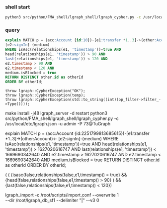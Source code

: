### shell start
```bash
python3 src/python/FMA_shell/lgraph_shell/lgraph_cypher.py -c /usr/local/etc/lgraph.json -u admin -P 73@TuGraph
```

### query
```sql
explain MATCH p = (acc:Account {id:10})-[e1:transfer *1..3]->(other:Account)<-
[e2:signIn]-(medium)
WHERE isAsc(relationships(e1, 'timestamp'))=true AND
head(relationships(e1, 'timestamp')) > 90 AND
last(relationships(e1, 'timestamp')) < 120 AND
e2.timestamp > 90 AND
e2.timestamp < 120 AND
medium.isBlocked = true
RETURN DISTINCT other.id as otherId
ORDER BY otherId;
```

```
throw lgraph::CypherException("OK");
throw lgraph::CypherException(temp);
throw lgraph::CypherException(std::to_string((int)(op_filter->filter_->Type())));
```


make install -j48
lgraph_server -d restart
python3 src/python/FMA_shell/lgraph_shell/lgraph_cypher.py -c /usr/local/etc/lgraph.json -u admin -P 73@TuGraph


explain MATCH p = (acc:Account {id:2251799813685615})-[e1:transfer *1..3]->(other:Account)<-
[e2:signIn]-(medium)
WHERE isAsc(relationships(e1, 'timestamp'))=true AND
head(relationships(e1, 'timestamp')) > 1627020616747 AND
last(relationships(e1, 'timestamp')) < 1669690342640 AND
e2.timestamp > 1627020616747 AND
e2.timestamp < 1669690342640 AND
medium.isBlocked = true
RETURN DISTINCT other.id as otherId
ORDER BY otherId;

( ( {isasc(false,relationships(false,e1,timestamp)) = true} && {head(false,relationships(false,e1,timestamp)) > 90} ) && {last(false,relationships(false,e1,timestamp)) < 120})


lgraph_import -c /root/scripts/import.conf --overwrite 1 \
    --dir /root/lgraph_db_sf1 --delimiter "|" --v3 0